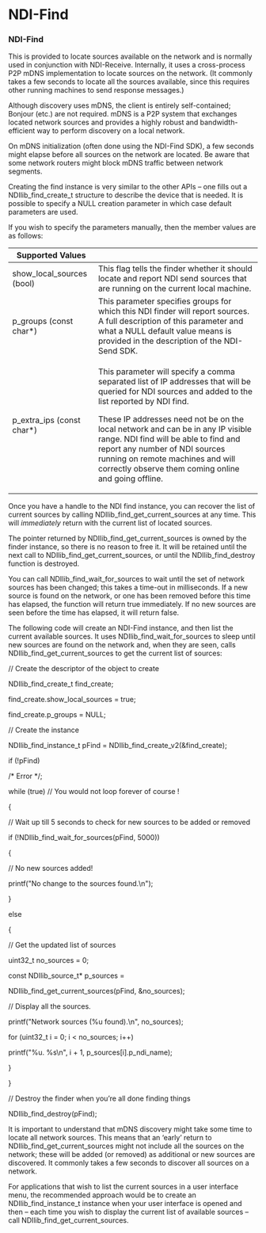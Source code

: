 # NDI-Find

### NDI-Find

This is provided to locate sources available on the network and is normally used in conjunction with NDI-Receive. Internally, it uses a cross-process P2P mDNS implementation to locate sources on the network. (It commonly takes a few seconds to locate all the sources available, since this requires other running machines to send response messages.)

Although discovery uses mDNS, the client is entirely self-contained; Bonjour (etc.) are not required. mDNS is a P2P system that exchanges located network sources and provides a highly robust and bandwidth-efficient way to perform discovery on a local network.

On mDNS initialization (often done using the NDI-Find SDK), a few seconds might elapse before all sources on the network are located. Be aware that some network routers might block mDNS traffic between network segments.

Creating the find instance is very similar to the other APIs – one fills out a NDIlib\_find\_create\_t structure to describe the device that is needed. It is possible to specify a NULL creation parameter in which case default parameters are used.

If you wish to specify the parameters manually, then the member values are as follows:

| Supported Values             |                                                                                                                                                                                                                                                                                                                                                                                                                         |
| ---------------------------- | ----------------------------------------------------------------------------------------------------------------------------------------------------------------------------------------------------------------------------------------------------------------------------------------------------------------------------------------------------------------------------------------------------------------------- |
| show\_local\_sources (bool)  | This flag tells the finder whether it should locate and report NDI send sources that are running on the current local machine.                                                                                                                                                                                                                                                                                          |
| p\_groups (const char\*)     | This parameter specifies groups for which this NDI finder will report sources. A full description of this parameter and what a NULL default value means is provided in the description of the NDI-Send SDK.                                                                                                                                                                                                             |
| p\_extra\_ips (const char\*) | <p>This parameter will specify a comma separated list of IP addresses that will be queried for NDI sources and added to the list reported by NDI find.</p><p>These IP addresses need not be on the local network and can be in any IP visible range. NDI find will be able to find and report any number of NDI sources running on remote machines and will correctly observe them coming online and going offline.</p> |

Once you have a handle to the NDI find instance, you can recover the list of current sources by calling NDIlib\_find\_get\_current\_sources at any time. This will _immediately_ return with the current list of located sources.

The pointer returned by NDIlib\_find\_get\_current\_sources is owned by the finder instance, so there is no reason to free it. It will be retained until the next call to NDIlib\_find\_get\_current\_sources, or until the NDIlib\_find\_destroy function is destroyed.

You can call NDIlib\_find\_wait\_for\_sources to wait until the set of network sources has been changed; this takes a time-out in milliseconds. If a new source is found on the network, or one has been removed before this time has elapsed, the function will return true immediately. If no new sources are seen before the time has elapsed, it will return false.

The following code will create an NDI-Find instance, and then list the current available sources. It uses NDIlib\_find\_wait\_for\_sources to sleep until new sources are found on the network and, when they are seen, calls NDIlib\_find\_get\_current\_sources to get the current list of sources:

// Create the descriptor of the object to create

NDIlib\_find\_create\_t find\_create;

find\_create.show\_local\_sources = true;

find\_create.p\_groups = NULL;

// Create the instance

NDIlib\_find\_instance\_t pFind = NDIlib\_find\_create\_v2(\&find\_create);

if (!pFind)

/\* Error \*/;

while (true) // You would not loop forever of course !

{

// Wait up till 5 seconds to check for new sources to be added or removed

if (!NDIlib\_find\_wait\_for\_sources(pFind, 5000))

{

// No new sources added!

printf("No change to the sources found.\n");

}

else

{

// Get the updated list of sources

uint32\_t no\_sources = 0;

const NDIlib\_source\_t\* p\_sources =

NDIlib\_find\_get\_current\_sources(pFind, \&no\_sources);

// Display all the sources.

printf("Network sources (%u found).\n", no\_sources);

for (uint32\_t i = 0; i < no\_sources; i++)

printf("%u. %s\n", i + 1, p\_sources\[i].p\_ndi\_name);

}

}

// Destroy the finder when you’re all done finding things

NDIlib\_find\_destroy(pFind);

It is important to understand that mDNS discovery might take some time to locate all network sources. This means that an ‘early’ return to NDIlib\_find\_get\_current\_sources might not include all the sources on the network; these will be added (or removed) as additional or new sources are discovered. It commonly takes a few seconds to discover all sources on a network.

For applications that wish to list the current sources in a user interface menu, the recommended approach would be to create an NDIlib\_find\_instance\_t instance when your user interface is opened and then – each time you wish to display the current list of available sources – call NDIlib\_find\_get\_current\_sources.
